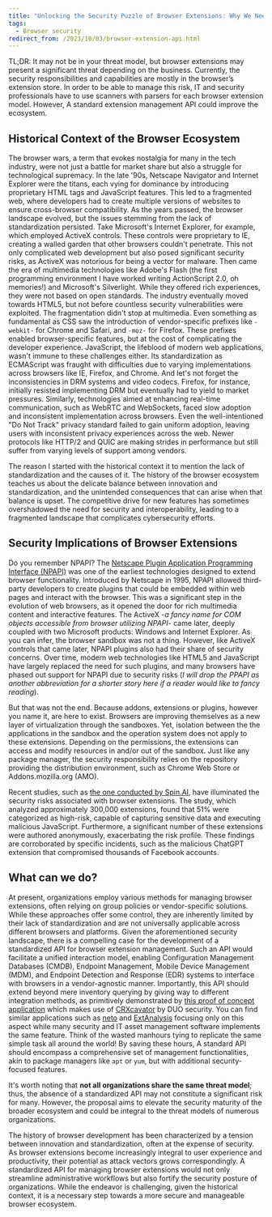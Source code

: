 ```yaml
---
title: "Unlocking the Security Puzzle of Browser Extensions: Why We Need Standardized Management APIs"
tags:
  - Browser security
redirect_from: /2023/10/03/browser-extension-api.html
---
```


TL;DR: It may not be in your threat model, but browser extensions may present a significant threat depending on the business. Currently, the security responsibilities and capabilities are mostly in the browser’s extension store. In order to be able to manage this risk, IT and security professionals have to use scanners with parsers for each browser extension model. However, A standard extension management API could improve the ecosystem.

<!--more-->

## Historical Context of the Browser Ecosystem

The browser wars, a term that evokes nostalgia for many in the tech industry, were not just a battle for market share but also a struggle for technological supremacy. In the late '90s, Netscape Navigator and Internet Explorer were the titans, each vying for dominance by introducing proprietary HTML tags and JavaScript features. This led to a fragmented web, where developers had to create multiple versions of websites to ensure cross-browser compatibility. As the years passed, the browser landscape evolved, but the issues stemming from the lack of standardization persisted. Take Microsoft's Internet Explorer, for example, which employed ActiveX controls. These controls were proprietary to IE, creating a walled garden that other browsers couldn't penetrate. This not only complicated web development but also posed significant security risks, as ActiveX was notorious for being a vector for malware. Then came the era of multimedia technologies like Adobe's Flash (the first programming environment I have worked writing ActionScript 2.0, oh memories!) and Microsoft's Silverlight. While they offered rich experiences, they were not based on open standards. The industry eventually moved towards HTML5, but not before countless security vulnerabilities were exploited. The fragmentation didn't stop at multimedia. Even something as fundamental as CSS saw the introduction of vendor-specific prefixes like `-webkit-` for Chrome and Safari, and `-moz-` for Firefox. These prefixes enabled browser-specific features, but at the cost of complicating the developer experience. JavaScript, the lifeblood of modern web applications, wasn't immune to these challenges either. Its standardization as ECMAScript was fraught with difficulties due to varying implementations across browsers like IE, Firefox, and Chrome. And let's not forget the inconsistencies in DRM systems and video codecs. Firefox, for instance, initially resisted implementing DRM but eventually had to yield to market pressures. Similarly, technologies aimed at enhancing real-time communication, such as WebRTC and WebSockets, faced slow adoption and inconsistent implementation across browsers. Even the well-intentioned "Do Not Track" privacy standard failed to gain uniform adoption, leaving users with inconsistent privacy experiences across the web. Newer protocols like HTTP/2 and QUIC are making strides in performance but still suffer from varying levels of support among vendors.

The reason I started with the historical context it to mention the lack of standardization and the causes of it. The history of the browser ecosystem teaches us about the delicate balance between innovation and standardization, and the unintended consequences that can arise when that balance is upset. The competitive drive for new features has sometimes overshadowed the need for security and interoperability, leading to a fragmented landscape that complicates cybersecurity efforts.

## Security Implications of Browser Extensions

Do you remember NPAPI? The [Netscape Plugin Application Programming Interface (NPAPI)](https://en.wikipedia.org/wiki/NPAPI) was one of the earliest technologies designed to extend browser functionality. Introduced by Netscape in 1995, NPAPI allowed third-party developers to create plugins that could be embedded within web pages and interact with the browser. This was a significant step in the evolution of web browsers, as it opened the door for rich multimedia content and interactive features. The ActiveX -_a fancy name for COM objects accessible from browser utilizing NPAPI_- came later, deeply coupled with two Microsoft products: Windows and Internet Explorer. As you can infer, the browser sandbox was not a thing. However, like ActiveX controls that came later, NPAPI plugins also had their share of security concerns. Over time, modern web technologies like HTML5 and JavaScript have largely replaced the need for such plugins, and many browsers have phased out support for NPAPI due to security risks (_I will drop the PPAPI as another abbreviation for a shorter story here if a reader would like to fancy reading_).

But that was not the end. Because addons, extensions or plugins, however you name it, are here to exist. Browsers are improving themselves as a new layer of virtualization through the sandboxes. Yet, isolation between the the applications in the sandbox and the operation system does not apply to these extensions. Depending on the permissions, the extensions can access and modify resources in and/or out of the sandbox. Just like any package manager, the security responsibility relies on the repository providing the distribution environment, such as Chrome Web Store or Addons.mozilla.org (AMO).

Recent studies, such as [the one conducted by Spin.AI](https://spin.ai/blog/browser-extension-risk-report/), have illuminated the security risks associated with browser extensions. The study, which analyzed approximately 300,000 extensions, found that 51% were categorized as high-risk, capable of capturing sensitive data and executing malicious JavaScript. Furthermore, a significant number of these extensions were authored anonymously, exacerbating the risk profile. These findings are corroborated by specific incidents, such as the malicious ChatGPT extension that compromised thousands of Facebook accounts.

## What can we do?

At present, organizations employ various methods for managing browser extensions, often relying on group policies or vendor-specific solutions. While these approaches offer some control, they are inherently limited by their lack of standardization and are not universally applicable across different browsers and platforms. Given the aforementioned security landscape, there is a compelling case for the development of a standardized API for browser extension management. Such an API would facilitate a unified interaction model, enabling Configuration Management Databases (CMDB), Endpoint Management, Mobile Device Management (MDM), and Endpoint Detection and Response (EDR) systems to interface with browsers in a vendor-agnostic manner. Importantly, this API should extend beyond mere inventory querying by giving way to different integration methods, as primitively demonstrated by [this proof of concept application](https://github.com/zbalkan/scan_browser_extensions) which makes use of [CRXcavator](https://crxcavator.io/) by DUO security. You can find similar applications such as [neto](https://github.com/ElevenPaths/neto) and [ExtAnalysis](https://github.com/Tuhinshubhra/ExtAnalysis) focusing only on this aspect while many security and IT asset management software implements the same feature. Think of the wasted manhours tying to replicate the same simple task all around the world! By saving these hours, A standard API should encompass a comprehensive set of management functionalities, akin to package managers like `apt` or `yum`, but with additional security-focused features.

It's worth noting that **not all organizations share the same threat model**; thus, the absence of a standardized API may not constitute a significant risk for many. However, the proposal aims to elevate the security maturity of the broader ecosystem and could be integral to the threat models of numerous organizations.

The history of browser development has been characterized by a tension between innovation and standardization, often at the expense of security. As browser extensions become increasingly integral to user experience and productivity, their potential as attack vectors grows correspondingly. A standardized API for managing browser extensions would not only streamline administrative workflows but also fortify the security posture of organizations. While the endeavor is challenging, given the historical context, it is a necessary step towards a more secure and manageable browser ecosystem.
